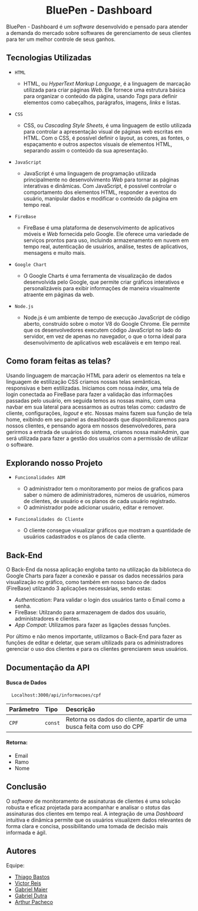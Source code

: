 
<h1 align="center">BluePen - Dashboard</h1>

BluePen - Dashboard é um _software_ desenvolvido e pensado para atender a demanda do mercado sobre softwares de gerenciamento de seus clientes para ter um melhor controle de seus ganhos. 


## Tecnologias Utilizadas

- `HTML`
    - HTML, ou _HyperText Markup Language_, é a linguagem de marcação utilizada para criar páginas _Web_. Ele fornece uma estrutura básica para organizar o conteúdo da página, usando _Tags_ para definir elementos como cabeçalhos, parágrafos, imagens, _links_ e listas.

- `CSS`
    - CSS, ou _Cascading Style Sheets_, é uma linguagem de estilo utilizada para controlar a apresentação visual de páginas web escritas em HTML. Com o CSS, é possível definir o layout, as cores, as fontes, o espaçamento e outros aspectos visuais de elementos HTML, separando assim o conteúdo da sua apresentação.

- `JavaScript`
    - JavaScript é uma linguagem de programação utilizada principalmente no desenvolvimento _Web_ para tornar as páginas interativas e dinâmicas. Com JavaScript, é possível controlar o comportamento dos elementos HTML, responder a eventos do usuário, manipular dados e modificar o conteúdo da página em tempo real. 

- `FireBase`
    - FireBase é uma plataforma de desenvolvimento de aplicativos móveis e _Web_ fornecida pelo Google. Ele oferece uma variedade de serviços prontos para uso, incluindo armazenamento em nuvem em tempo real, autenticação de usuários, análise, testes de aplicativos, mensagens e muito mais.

- `Google Chart`
    - O Google Charts é uma ferramenta de visualização de dados desenvolvida pelo Google, que permite criar gráficos interativos e personalizáveis para exibir informações de maneira visualmente atraente em páginas da web.

- `Node.js`
    - Node.js é um ambiente de tempo de execução JavaScript de código aberto, construído sobre o motor V8 do Google Chrome. Ele permite que os desenvolvedores executem código JavaScript no lado do servidor, em vez de apenas no navegador, o que o torna ideal para desenvolvimento de aplicativos web escaláveis e em tempo real.

  
## Como foram feitas as telas?

Usando linguagem de marcação HTML para aderir os elementos na tela e linguagem de estilização CSS criamos nossas telas semânticas, responsivas e bem estilizadas. Iniciamos com nossa _index_, uma tela de login conectada ao FireBase para fazer a validação das informações passadas pelo usuário, em seguida temos as nossas mains, com uma navbar em sua lateral para acessarmos as outras telas como: cadastro de cliente, configurações, _logout_ e etc.
Nossas mains fazem sua função de tela home, exibindo em seu painel as deashboards que disponibilizaremos para nossos clientes, e pensando agora em nossos desenvolvedores, para gerirmos a entrada de usuários do sistema, criamos nossa mainAdmin, que será utilizada para fazer a gestão dos usuários com a permissão de utilizar o software.


## Explorando nosso Projeto

- `Funcionalidades ADM`
    - O administrador tem o monitoramento por meios de graficos para saber o número de adiministradores, números de usuários, números de clientes, de usuário e os planos de cada usuário registrado.
    - O administrador pode adicionar usuário, editar e remover.

- `Funcionalidades do Cliente`
    - O cliente consegue visualizar gráficos que mostram a quantidade de usuários cadastrados e os planos de cada cliente.


## Back-End

O Back-End da nossa aplicação engloba tanto na utilização da biblioteca do Google Charts para fazer a conexão e passar os dados necessários para visualização no gráfico, como também em nosso banco de dados (FireBase) utilzando 3 aplicações necessárias, sendo estas: 
 - _Authentication_: Para validar o login dos usuários tanto o Email como a senha.
 - FireBase: Utilzando para armazenagem de dados dos usuário, administradores e clientes.
 - _App Compat_: Utilizamos para fazer as ligações dessas funções.

 Por último e não menos importante, utilizamos o Back-End para fazer as funções de editar e deletar, que seram ultilizads para os administradores gerenciar o uso dos clientes e para os clientes gerenciarem seus usuários.

 
## Documentação da API

#### Busca de Dados 

```http
  Localhost:3000/api/informacoes/cpf
```
| Parâmetro        | Tipo       | Descrição                           |
| :----------------| :----------| :---------------------------------- |
| `CPF`            | `const`    | Retorna os dados do cliente, apartir de uma busca feita com uso do CPF |

#### Retorna: 
- Email
- Ramo
- Nome


## Conclusão

O _software_ de monitoramento de assinaturas de clientes é uma solução robusta e eficaz projetada para acompanhar e analisar o _status_ das assinaturas dos clientes em tempo real. A integração de uma _Dashboard_ intuitiva e dinâmica permite que os usuários visualizem dados relevantes de forma clara e concisa, possibilitando uma tomada de decisão mais informada e ágil.


## Autores

Equipe:

- [Thiago Bastos](https://github.com/Thiago-bsts)
- [Victor Reis](https://github.com/Vitelfs)
- [Gabriel Maier](https://github.com/gabrielmaierbr)
- [Gabriel Dutra](https://github.com/dultra)
- [Arthur Pacheco](https://github.com/ArthurPach)

